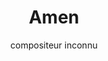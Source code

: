 ---
layout: "layouts/playing.html"
tags: "scores"
title: "Amen"
author: "compositeur inconnu"
style: "jazz"
mei_file: "./Amen.mei"
---